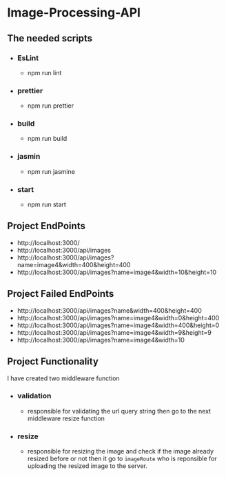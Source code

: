 # Image-Processing-API

## The needed scripts
  - ### EsLint 
    -  npm run lint
  - ### prettier
    -  npm run prettier
  - ### build
    -  npm run build
  - ### jasmin
    - npm run jasmine
  - ### start
    - npm run start
    
## Project EndPoints
  - http://localhost:3000/
  - http://localhost:3000/api/images
  - http://localhost:3000/api/images?name=image4&width=400&height=400
  - http://localhost:3000/api/images?name=image4&width=10&height=10
  
## Project Failed EndPoints
  - http://localhost:3000/api/images?name&width=400&height=400
  - http://localhost:3000/api/images?name=image4&width=0&height=400
  - http://localhost:3000/api/images?name=image4&width=400&height=0
  - http://localhost:3000/api/images?name=image4&width=9&height=9
  - http://localhost:3000/api/images?name=image4&width=10

## Project Functionality
  I have created two middleware function
  - ### validation
    - responsible for validating the url query string then go to the next middleware resize function
  - ### resize
    - responsible for resizing the image and check if the image already resized before or not then
     it go to  `imageRoute` who is reponsible for uploading the resized image to the server.
  
  
